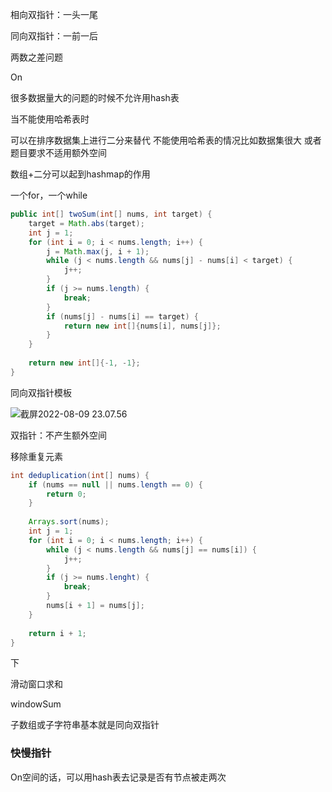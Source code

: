 

相向双指针：一头一尾



同向双指针：一前一后

两数之差问题



On



很多数据量大的问题的时候不允许用hash表



当不能使用哈希表时

可以在排序数据集上进行二分来替代
不能使用哈希表的情况比如数据集很大
或者题目要求不适用额外空间



数组+二分可以起到hashmap的作用



一个for，一个while

```java
public int[] twoSum(int[] nums, int target) {
    target = Math.abs(target);
    int j = 1;
    for (int i = 0; i < nums.length; i++) {
        j = Math.max(j, i + 1);
        while (j < nums.length && nums[j] - nums[i] < target) {
            j++;
        }
        if (j >= nums.length) {
            break;
        }
        if (nums[j] - nums[i] == target) {
            return new int[]{nums[i], nums[j]};
        }
    }
    
    return new int[]{-1, -1};
}
```





同向双指针模板



![截屏2022-08-09 23.07.56](https://xingqiu-tuchuang-1256524210.cos.ap-shanghai.myqcloud.com/3978/%E6%88%AA%E5%B1%8F2022-08-09%2023.07.56.png)





双指针：不产生额外空间



移除重复元素

```java
int deduplication(int[] nums) {
	if (nums == null || nums.length == 0) {
        return 0;
	}
    
    Arrays.sort(nums);
    int j = 1;
    for (int i = 0; i < nums.length; i++) {
        while (j < nums.length && nums[j] == nums[i]) {
            j++;
        }
        if (j >= nums.lenght) {
            break;
        }
        nums[i + 1] = nums[j];
    }
    
    return i + 1;
}
```





下

滑动窗口求和

windowSum





子数组或子字符串基本就是同向双指针





### 快慢指针

On空间的话，可以用hash表去记录是否有节点被走两次



